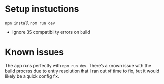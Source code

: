 # Setup instuctions
`npm install`
`npm run dev`
- ignore BS compatibility errors on build


#  Known issues
The app runs perfectly with `npm run dev`. There’s a known issue with the build process due to entry resolution that I ran out of time to fix, but it would likely be a quick config fix.
